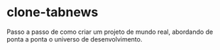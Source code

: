 # clone-tabnews
Passo a passo de como criar um projeto de mundo real, abordando de ponta a ponta o universo de desenvolvimento.
